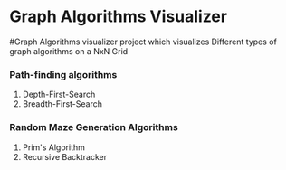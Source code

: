 # Graph Algorithms Visualizer

#Graph Algorithms visualizer project which visualizes Different types of graph algorithms on a NxN Grid


### Path-finding algorithms
1. Depth-First-Search
1. Breadth-First-Search

### Random Maze Generation Algorithms
1. Prim's Algorithm
1. Recursive Backtracker
